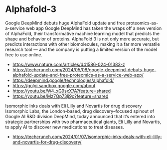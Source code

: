 # Alphafold-3

Google DeepMind debuts huge AlphaFold update and free proteomics-as-a-service web app
Google DeepMind has taken the wraps off a new version of AlphaFold, their transformative machine learning model that predicts the shape and behavior of proteins. AlphaFold 3 is not only more accurate, but predicts interactions with other biomolecules, making it a far more versatile research tool — and the company is putting a limited version of the model free to use online.
- https://www.nature.com/articles/d41586-024-01383-z
- https://techcrunch.com/2024/05/08/google-deepmind-debuts-huge-alphafold-update-and-free-proteomics-as-a-service-web-app/
- https://deepmind.google/technologies/alphafold/
- https://golgi.sandbox.google.com/about
- https://youtu.be/W4_xG9sxX7A?feature=shared
- https://youtu.be/Mz7Qp73lj9o?feature=shared


Isomorphic inks deals with Eli Lilly and Novartis for drug discovery
Isomorphic Labs, the London-based, drug discovery–focused spinout of Google AI R&D division DeepMind, today announced that it’s entered into strategic partnerships with two pharmaceutical giants, Eli Lilly and Novartis, to apply AI to discover new medications to treat diseases.
- https://techcrunch.com/2024/01/07/isomorphic-inks-deals-with-eli-lilly-and-novartis-for-drug-discovery/

  
